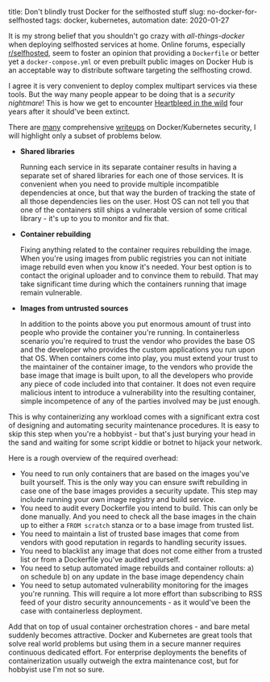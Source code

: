 title: Don't blindly trust Docker for the selfhosted stuff
slug: no-docker-for-selfhosted
tags: docker, kubernetes, automation
date: 2020-01-27

It is my strong belief that you shouldn't go crazy with _all-things-docker_
when deploying selfhosted services at home. Online forums, especially
[r/selfhosted], seem to foster an opinion that providing a `Dockerfile` or
better yet a `docker-compose.yml` or even prebuilt public images on Docker Hub
is an acceptable way to distribute software targeting the selfhosting crowd.

[r/selfhosted]: https://reddit.com/r/selfhosted/

I agree it is very convenient to deploy complex multipart services via these
tools. But the way many people appear to be doing that is a _security
nightmare_! This is how we get to encounter [Heartbleed in the
wild][heartbleed] four years after it should've been extinct.

[heartbleed]: https://www.computerweekly.com/news/252437100/Heartbleed-and-WannaCry-thriving-in-Docker-community

There are [many][security-docs] comprehensive [writeups][security-101] on
Docker/Kubernetes security, I will highlight only a subset of problems below.

[security-docs]: https://kubernetes.io/docs/tasks/administer-cluster/securing-a-cluster/#protecting-cluster-components-from-compromise
[security-101]: https://www.stackrox.com/post/2019/07/kubernetes-security-101/

  - **Shared libraries**

    Running each service in its separate container results in having a
    separate set of shared libraries for each one of those services. It is
    convenient when you need to provide multiple incompatible dependencies at
    once, but that way the burden of tracking the state of all those
    dependencies lies on the user. Host OS can not tell you that one of the
    containers still ships a vulnerable version of some critical library -
    it's up to you to monitor and fix that.

  - **Container rebuilding**

    Fixing anything related to the container requires rebuilding the image.
    When you're using images from public registries you can not initiate image
    rebuild even when you know it's needed. Your best option is to contact the
    original uploader and to convince them to rebuild. That may take
    significant time during which the containers running that image remain
    vulnerable.

  - **Images from untrusted sources**

    In addition to the points above you put enormous amount of trust into
    people who provide the container you're running. In containerless scenario
    you're required to trust the vendor who provides the base OS and the
    developer who provides the custom applications you run upon that OS. When
    containers come into play, you must extend your trust to the maintainer of
    the container image, to the vendors who provide the base image that image
    is built upon, to all the developers who provide any piece of code
    included into that container. It does not even require malicious intent to
    introduce a vulnerability into the resulting container, simple
    incompetence of any of the parties involved may be just enough.

This is why containerizing any workload comes with a significant extra cost of
designing and automating security maintenance procedures. It is easy to skip
this step when you're a hobbyist - but that's just burying your head in the
sand and waiting for some script kiddie or botnet to hijack your network.

Here is a rough overview of the required overhead:

- You need to run only containers that are based on the images you've built
  yourself. This is the only way you can ensure swift rebuilding in case one
  of the base images provides a security update. This step may include running
  your own image registry and build service.
- You need to audit every Dockerfile you intend to build. This can only be
  done manually. And you need to check all the base images in the chain up to
  either a `FROM scratch` stanza or to a base image from trusted list.
- You need to maintain a list of trusted base images that come from vendors
  with good reputation in regards to handling security issues.
- You need to blacklist any image that does not come either from a trusted
  list or from a Dockerfile you've audited yourself.
- You need to setup automated image rebuilds and container rollouts:
    a) on schedule
    b) on any update in the base image dependency chain
- You need to setup automated vulnerability monitoring for the images you're
  running. This will require a lot more effort than subscribing to RSS feed of
  your distro security announcements - as it would've been the case with
  containerless deployment.

Add that on top of usual container orchestration chores - and bare metal
suddenly becomes attractive. Docker and Kubernetes are great tools that solve
real world problems but using them in a secure manner requires continuous
dedicated effort. For enterprise deployments the benefits of containerization
usually outweigh the extra maintenance cost, but for hobbyist use I'm not so
sure.
